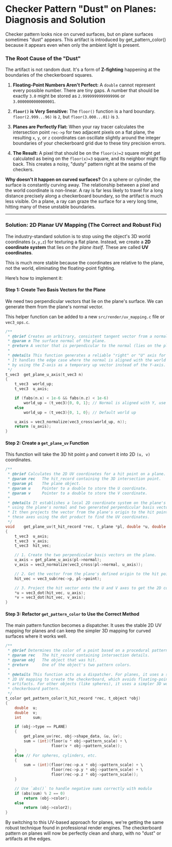 # Checker Pattern "Dust" on Planes: Diagnosis and Solution

Checker pattern looks nice on curved surfaces, but on plane surfaces sometimes "dust" appears. This artifact is introduced by get_pattern_color() because it appears even when only the ambient light is present.

### The Root Cause of the "Dust"

The artifact is not random dust. It's a form of **Z-fighting** happening at the boundaries of the checkerboard squares.

1.  **Floating-Point Numbers Aren't Perfect:** A `double` cannot represent every possible number. There are tiny gaps. A number that should be exactly `3.0` might be stored as `2.9999999999999996` or `3.0000000000000001`.

2.  **`floor()` is Very Sensitive:** The `floor()` function is a hard boundary. `floor(2.999...96)` is `2`, but `floor(3.000...01)` is `3`.

3.  **Planes are Perfectly Flat:** When your ray tracer calculates the intersection point `rec->p` for two adjacent pixels on a flat plane, the resulting `x`, `y`, or `z` coordinates can oscillate slightly around the integer boundaries of your checkerboard grid due to these tiny precision errors.

4.  **The Result:** A pixel that should be on the `floor(x)=2` square might get calculated as being on the `floor(x)=3` square, and its neighbor might flip back. This creates a noisy, "dusty" pattern right at the seams of the checkers.

**Why doesn't it happen on curved surfaces?**
On a sphere or cylinder, the surface is constantly curving away. The relationship between a pixel and the world coordinate is non-linear. A ray is far less likely to travel for a long distance precisely along a checkerboard boundary, so the artifact is much less visible. On a plane, a ray can graze the surface for a very long time, hitting many of these unstable boundaries.

---

### Solution: 2D Planar UV Mapping (The Correct and Robust Fix)

The industry-standard solution is to stop using the object's 3D world coordinates (`x,y,z`) for texturing a flat plane. Instead, we create a **2D coordinate system** that lies *on the plane itself*. These are called **UV coordinates**.

This is much more stable because the coordinates are relative to the plane, not the world, eliminating the floating-point fighting.

Here’s how to implement it:

#### Step 1: Create Two Basis Vectors for the Plane

We need two perpendicular vectors that lie on the plane's surface. We can generate them from the plane's normal vector.

This helper function can be added to a new `src/render/uv_mapping.c` file or `vec3_ops.c`.

```c
/**
 * @brief Creates an arbitrary, consistent tangent vector from a normal vector.
 * @param n The surface normal of the plane.
 * @return A vector that is perpendicular to the normal (lies on the plane).
 *
 * @details This function generates a reliable "right" or "U" axis for a plane.
 * It handles the edge case where the normal is aligned with the world's Y-axis
 * by using the Z-axis as a temporary up vector instead of the Y-axis.
 */
t_vec3	get_plane_u_axis(t_vec3 n)
{
	t_vec3	world_up;
	t_vec3	u_axis;

	if (fabs(n.x) < 1e-6 && fabs(n.z) < 1e-6)
		world_up = (t_vec3){0, 0, 1}; // Normal is aligned with Y, use Z as up
	else
		world_up = (t_vec3){0, 1, 0}; // Default world up

	u_axis = vec3_normalize(vec3_cross(world_up, n));
	return (u_axis);
}
```

#### Step 2: Create a `get_plane_uv` Function

This function will take the 3D hit point `p` and convert it into 2D `(u, v)` coordinates.

```c
/**
 * @brief Calculates the 2D UV coordinates for a hit point on a plane.
 * @param rec   The hit_record containing the 3D intersection point.
 * @param pl    The plane object.
 * @param u     Pointer to a double to store the U coordinate.
 * @param v     Pointer to a double to store the V coordinate.
 *
 * @details It establishes a local 2D coordinate system on the plane's surface
 * using the plane's normal and two generated perpendicular basis vectors (U and V).
 * It then projects the vector from the plane's origin to the hit point onto
 * these axes using the dot product to find the UV coordinates.
 */
void	get_plane_uv(t_hit_record *rec, t_plane *pl, double *u, double *v)
{
	t_vec3	u_axis;
	t_vec3	v_axis;
	t_vec3	hit_vec;

	// 1. Create the two perpendicular basis vectors on the plane.
	u_axis = get_plane_u_axis(pl->normal);
	v_axis = vec3_normalize(vec3_cross(pl->normal, u_axis));

	// 2. Get the vector from the plane's defined origin to the hit point.
	hit_vec = vec3_sub(rec->p, pl->point);

	// 3. Project the hit vector onto the U and V axes to get the 2D coords.
	*u = vec3_dot(hit_vec, u_axis);
	*v = vec3_dot(hit_vec, v_axis);
}
```

#### Step 3: Refactor `get_pattern_color` to Use the Correct Method

The main pattern function becomes a dispatcher. It uses the stable 2D UV mapping for planes and can keep the simpler 3D mapping for curved surfaces where it works well.

```c
/**
 * @brief Determines the color of a point based on a procedural pattern.
 * @param rec   The hit_record containing intersection details.
 * @param obj   The object that was hit.
 * @return      One of the object's two pattern colors.
 *
 * @details This function acts as a dispatcher. For planes, it uses a stable
 * 2D UV mapping to create the checkerboard, which avoids floating-point
 * artifacts. For other objects (like spheres), it uses a simpler 3D world-space
 * checkerboard pattern.
 */
t_color	get_pattern_color(t_hit_record *rec, t_object *obj)
{
	double	u;
	double	v;
	int		sum;

	if (obj->type == PLANE)
	{
		get_plane_uv(rec, obj->shape_data, &u, &v);
		sum = (int)(floor(u * obj->pattern_scale) + \
					floor(v * obj->pattern_scale));
	}
	else // For spheres, cylinders, etc.
	{
		sum = (int)(floor(rec->p.x * obj->pattern_scale) + \
					floor(rec->p.y * obj->pattern_scale) + \
					floor(rec->p.z * obj->pattern_scale));
	}

	// Use `abs()` to handle negative sums correctly with modulo
	if (abs(sum) % 2 == 0)
		return (obj->color);
	else
		return (obj->color2);
}
```

By switching to this UV-based approach for planes, we're getting the same robust technique found in professional render engines. The checkerboard pattern on planes will now be perfectly clean and sharp, with no "dust" or artifacts at the edges.
